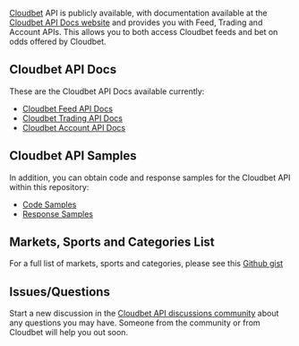 [Cloudbet](https://www.cloudbet.com/) API is publicly available, with documentation available at the [Cloudbet API Docs website](https://docs.cloudbet.com/) and provides you with Feed, Trading and Account APIs. This allows you to both access Cloudbet feeds and bet on odds offered by Cloudbet.

## Cloudbet API Docs

These are the Cloudbet API Docs available currently:

* [Cloudbet Feed API Docs](https://docs.cloudbet.com/?urls.primaryName=Feed)
* [Cloudbet Trading API Docs](https://docs.cloudbet.com/?urls.primaryName=Trading)
* [Cloudbet Account API Docs](https://docs.cloudbet.com/?urls.primaryName=Account)

## Cloudbet API Samples

In addition, you can obtain code and response samples for the Cloudbet API within this repository:

* [Code Samples](https://github.com/Cloudbet/docs/blob/master/api-sample.js)
* [Response Samples](https://github.com/Cloudbet/docs/blob/master/api-responses.md)

## Markets, Sports and Categories List

For a full list of markets, sports and categories, please see this [Github gist](https://gist.github.com/kgravenreuth/6703e1e213aecac4d5728f2f699d34e7)

## Issues/Questions

Start a new discussion in the [Cloudbet API discussions community](https://github.com/Cloudbet/docs/discussions) about any questions you may have. Someone from the community or from Cloudbet will help you out soon.
